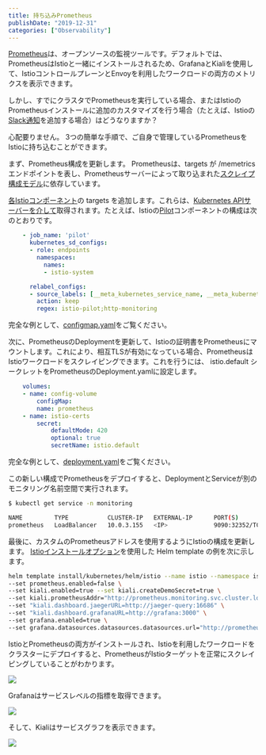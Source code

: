 ```yaml
---
title: 持ち込みPrometheus
publishDate: "2019-12-31"
categories: ["Observability"]
---
```


[Prometheus](https://prometheus.io/docs/introduction/overview/)は、オープンソースの監視ツールです。デフォルトでは、PrometheusはIstioと一緒にインストールされるため、GrafanaとKialiを使用して、IstioコントロールプレーンとEnvoyを利用したワークロードの両方のメトリクスを表示できます。

しかし、すでにクラスタでPrometheusを実行している場合、またはIstioのPrometheusインストールに追加のカスタマイズを行う場合（たとえば、Istioの[Slack通知](https://prometheus.io/docs/alerting/notification_examples/#customizing-slack-notifications)を追加する場合）はどうなりますか？

心配要りません。 3つの簡単な手順で、ご自身で管理しているPrometheusをIstioに持ち込むことができます。

まず、Prometheus構成を更新します。 Prometheusは、targets が /memetrics エンドポイントを表し、Prometheusサーバーによって取り込まれた[スクレイプ構成モデル](https://prometheus.io/docs/prometheus/latest/configuration/configuration/#scrape_config)に依存しています。

[各Istioコンポーネント](https://istio.io/docs/tasks/observability/metrics/querying-metrics/)の targets を追加します。これらは、[Kubernetes APIサーバーを介して](https://prometheus.io/docs/prometheus/latest/configuration/configuration/#kubernetes_sd_config)取得されます。たとえば、Istioの[Pilot](https://istio.io/docs/concepts/traffic-management/#pilot)コンポーネントの構成は次のとおりです。

```YAML
    - job_name: 'pilot'
      kubernetes_sd_configs:
      - role: endpoints
        namespaces:
          names:
          - istio-system

      relabel_configs:
      - source_labels: [__meta_kubernetes_service_name, __meta_kubernetes_endpoint_port_name]
        action: keep
        regex: istio-pilot;http-monitoring
```

完全な例として、[configmap.yaml](https://github.com/askmeegs/istiobyexample/blob/888a7b5c573c9ba6bf2c0e046e44bf4f8d8d2506/content/blog/prometheus/configmap.yaml)をご覧ください。

次に、PrometheusのDeploymentを更新して、Istioの証明書をPrometheusにマウントします。これにより、相互TLSが有効になっている場合、PrometheusはIstioワークロードをスクレイピングできます。これを行うには、 istio.default シークレットをPrometheusのDeployment.yamlに設定します。

```YAML
    volumes:
    - name: config-volume
        configMap:
        name: prometheus
    - name: istio-certs
        secret:
            defaultMode: 420
            optional: true
            secretName: istio.default
```

完全な例として、[deployment.yaml](https://github.com/askmeegs/istiobyexample/blob/888a7b5c573c9ba6bf2c0e046e44bf4f8d8d2506/content/blog/prometheus/deployment.yaml)をご覧ください。

この新しい構成でPrometheusをデプロイすると、DeploymentとServiceが別のモニタリング名前空間で実行されます。

```bash
$ kubectl get service -n monitoring

NAME         TYPE           CLUSTER-IP   EXTERNAL-IP      PORT(S)          AGE
prometheus   LoadBalancer   10.0.3.155   <IP>             9090:32352/TCP   21m
```

最後に、カスタムのPrometheusアドレスを使用するようにIstioの構成を更新します。 [Istioインストールオプション](https://istio.io/docs/reference/config/installation-options/#grafana-options)を使用した Helm template の例を次に示します。

```bash
helm template install/kubernetes/helm/istio --name istio --namespace istio-system \
--set prometheus.enabled=false \
--set kiali.enabled=true --set kiali.createDemoSecret=true \
--set kiali.prometheusAddr="http://prometheus.monitoring.svc.cluster.local:9090" \
--set "kiali.dashboard.jaegerURL=http://jaeger-query:16686" \
--set "kiali.dashboard.grafanaURL=http://grafana:3000" \
--set grafana.enabled=true \
--set grafana.datasources.datasources.datasources.url="http://prometheus.monitoring.svc.cluster.local:9090"  > istio.yaml
```

IstioとPrometheusの両方がインストールされ、Istioを利用したワークロードをクラスターにデプロイすると、PrometheusがIstioターゲットを正常にスクレイピングしていることがわかります。

![](/images/prometheus.png)

Grafanaはサービスレベルの指標を取得できます。

![](/images/prom-grafana.png)

そして、Kialiはサービスグラフを表示できます。

![](/images/prom-kiali.png)
